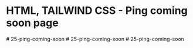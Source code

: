 # HTML, TAILWIND CSS - Ping coming soon page
#   2 5 - p i n g - c o m i n g - s o o n  
 #   2 5 - p i n g - c o m i n g - s o o n  
 #   2 5 - p i n g - c o m i n g - s o o n  
 